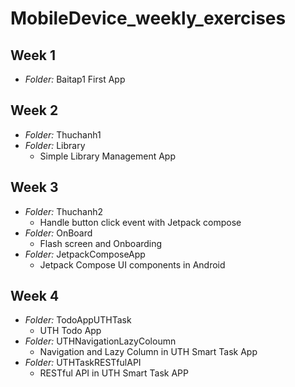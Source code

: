 # MobileDevice_weekly_exercises
## Week 1 
- *Folder:* Baitap1
First App
## Week 2
- *Folder:* Thuchanh1
- *Folder:* Library
    - Simple Library Management App
## Week 3
- *Folder:* Thuchanh2
    - Handle button click event with Jetpack compose
- *Folder:* OnBoard
    - Flash screen and Onboarding
- *Folder:* JetpackComposeApp
    - Jetpack Compose UI components in Android
## Week 4
- *Folder:* TodoAppUTHTask
    - UTH Todo App
- *Folder:* UTHNavigationLazyColoumn
    - Navigation and Lazy Column in UTH Smart Task App
- *Folder:* UTHTaskRESTfulAPI
    - RESTful API in UTH Smart Task APP